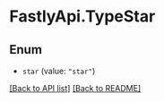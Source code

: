 # FastlyApi.TypeStar

## Enum


* `star` (value: `"star"`)



[[Back to API list]](../../README.md#endpoints) [[Back to README]](../../README.md)
